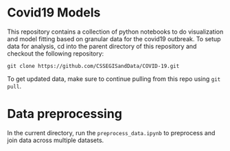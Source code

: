 # Covid19 Models

This repository contains a collection of python notebooks to do visualization and model fitting
based on granular data for the covid19 outbreak. To setup data for analysis, cd into the parent
directory of this repository and checkout the following repository:

```
git clone https://github.com/CSSEGISandData/COVID-19.git
```

To get updated data, make sure to continue pulling from this repo using `git pull`.

# Data preprocessing
In the current directory, run the `preprocess_data.ipynb` to preprocess and join data
across multiple datasets.